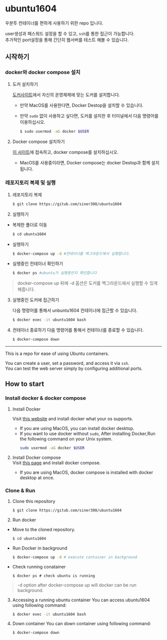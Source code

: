 # ubuntu1604

우분투 컨테이너를 편하게 사용하기 위한 repo 입니다.

user생성과 패스워드 설정을 할 수 있고, `ssh`를 통한 접근이 가능합니다.<br>
추가적인 port설정을 통해 간단히 웹서버를 테스트 해볼 수 있습니다.
## 시작하기
### docker와 docker compose 설치
1. 도커 설치하기

    [도커사이트](https://docs.docker.com/get-docker/)에서 자신의 운영체제에 맞는 도커를 설치합니다.
   - 만약 MacOS를 사용한다면, Docker Destop을 설치할 수 있습니다. 
   - 만약 ```sudo``` 없이 사용하고 싶다면, 도커를 설치한 후 터미널에서 다음 명령어를 이용하십시오.
  
        ```bash
        $ sudo usermod -aG docker $USER
        ```

2. Docker compose 설치하기

    [이 사이트](https://docs.docker.com/compose/install/)에 접속하고, docker compose를 설치하십시오.
    - MacOS를 사용중이라면, Docker compose는 docker Destop과 함께 설치됩니다. 

### 레포지토리 복제 및 실행

1. 레포지토리 복제

   ```bash
   $ git clone https://gitub.com/siner308/ubuntu1604
   ```

2. 실행하기
  - 복제한 폴더로 이동
    ```bash
    $ cd ubuntu1604
    ```
   - 실행하기
     ```bash
     $ docker-compose up -d #컨테이너를 백그라운드에서 실행합니다.
     ```
   - 실행중인 컨테이너 확인하기
     ```bash
     $ docker ps #ubuntu가 실행중인지 확인합니다
     ```
> docker-compose up 뒤에 -d 옵션은 도커를 백그라운드에서 실행할 수 있게 해줍니다.
3. 실행중인 도커에 접근하기

    다음 명령어를 통해서 unbuntu1604 컨테이너에 접근할 수 있습니다.
    ```bash
    $ docker exec -it ubuntu1604 bash
    ```
4. 컨테이너 종료하기
    다음 명령어를 통해서 컨테이너를 종료할 수 있습니다.
    ```bash
    $ docker-compose down
    ```
    
---
This is a repo for ease of using Ubuntu containers.

You can create a user, set a password, and access it via `ssh`.<br>
You can test the web server simply by configuring additional ports.

## How to start

### Install docker & docker compose
1. Install Docker 
   
   Visit [this website](https://docs.docker.com/get-docker/) and install docker what your os supports.
   - If you are using MacOS, you can install docker desktop.
   - If you want to use docker without ```sudo```, After installing Docker,Run the following command on your Unix system.   
        ```bash
        sudo usermod -aG docker $USER
        ``` 


2. Install Docker compose   
  Visit [this page](https://docs.docker.com/compose/install/) and install docker compose.
   - If you are using MacOS, docker compose is installed with docker desktop at once.

### Clone & Run

1. Clone this repository
   ```bash
   $ git clone https://gitub.com/siner308/ubuntu1604
   ```
2. Run docker
 - Move to the cloned repository. 
    ```bash
    $ cd ubuntu1604
    ```
- Run Docker in background
    ```bash
    $ docker-compose up -d # execute container in background
    ```
- Check running conatainer
    ```bsah
    $ docker ps # check ubuntu is running
    ```
> -d option after docker-compose up will docker can be run background.

3. Accessing a running ubuntu container 
    You can access ubuntu1604 using following command:
     ```bash
     $ docker exec -it ubuntu1604 bash
     ```

4. Down container
    You can down container using following command:
    ```bash
    $ docker-compose down
    ```
    

